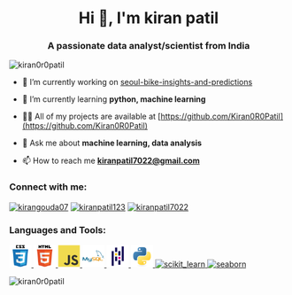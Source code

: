 <h1 align="center">Hi 👋, I'm kiran patil</h1>
<h3 align="center">A passionate data analyst/scientist from India</h3>

<p align="left"> <img src="https://komarev.com/ghpvc/?username=kiran0r0patil&label=Profile%20views&color=0e75b6&style=flat" alt="kiran0r0patil" /> </p>

- 🔭 I’m currently working on [seoul-bike-insights-and-predictions](https://www.kaggle.com/code/kiranpatil7022/seoul-bike-insights-and-predictions)

- 🌱 I’m currently learning **python, machine learning**

- 👨‍💻 All of my projects are available at [https://github.com/Kiran0R0Patil](https://github.com/Kiran0R0Patil)

- 💬 Ask me about **machine learning, data analysis**

- 📫 How to reach me **kiranpatil7022@gmail.com**

<h3 align="left">Connect with me:</h3>
<p align="left">
<a href="https://twitter.com/kirangouda07" target="blank"><img align="center" src="https://raw.githubusercontent.com/rahuldkjain/github-profile-readme-generator/master/src/images/icons/Social/twitter.svg" alt="kirangouda07" height="30" width="40" /></a>
<a href="https://linkedin.com/in/kiranpatil123" target="blank"><img align="center" src="https://raw.githubusercontent.com/rahuldkjain/github-profile-readme-generator/master/src/images/icons/Social/linked-in-alt.svg" alt="kiranpatil123" height="30" width="40" /></a>
<a href="https://kaggle.com/kiranpatil7022" target="blank"><img align="center" src="https://raw.githubusercontent.com/rahuldkjain/github-profile-readme-generator/master/src/images/icons/Social/kaggle.svg" alt="kiranpatil7022" height="30" width="40" /></a>
</p>

<h3 align="left">Languages and Tools:</h3>
<p align="left"> <a href="https://www.w3schools.com/css/" target="_blank" rel="noreferrer"> <img src="https://raw.githubusercontent.com/devicons/devicon/master/icons/css3/css3-original-wordmark.svg" alt="css3" width="40" height="40"/> </a> <a href="https://www.w3.org/html/" target="_blank" rel="noreferrer"> <img src="https://raw.githubusercontent.com/devicons/devicon/master/icons/html5/html5-original-wordmark.svg" alt="html5" width="40" height="40"/> </a> <a href="https://developer.mozilla.org/en-US/docs/Web/JavaScript" target="_blank" rel="noreferrer"> <img src="https://raw.githubusercontent.com/devicons/devicon/master/icons/javascript/javascript-original.svg" alt="javascript" width="40" height="40"/> </a> <a href="https://www.mysql.com/" target="_blank" rel="noreferrer"> <img src="https://raw.githubusercontent.com/devicons/devicon/master/icons/mysql/mysql-original-wordmark.svg" alt="mysql" width="40" height="40"/> </a> <a href="https://pandas.pydata.org/" target="_blank" rel="noreferrer"> <img src="https://raw.githubusercontent.com/devicons/devicon/2ae2a900d2f041da66e950e4d48052658d850630/icons/pandas/pandas-original.svg" alt="pandas" width="40" height="40"/> </a> <a href="https://www.python.org" target="_blank" rel="noreferrer"> <img src="https://raw.githubusercontent.com/devicons/devicon/master/icons/python/python-original.svg" alt="python" width="40" height="40"/> </a> <a href="https://scikit-learn.org/" target="_blank" rel="noreferrer"> <img src="https://upload.wikimedia.org/wikipedia/commons/0/05/Scikit_learn_logo_small.svg" alt="scikit_learn" width="40" height="40"/> </a> <a href="https://seaborn.pydata.org/" target="_blank" rel="noreferrer"> <img src="https://seaborn.pydata.org/_images/logo-mark-lightbg.svg" alt="seaborn" width="40" height="40"/> </a> </p>

<p><img align="left" src="https://github-readme-stats.vercel.app/api/top-langs?username=kiran0r0patil&show_icons=true&locale=en&layout=compact" alt="kiran0r0patil" /></p>
